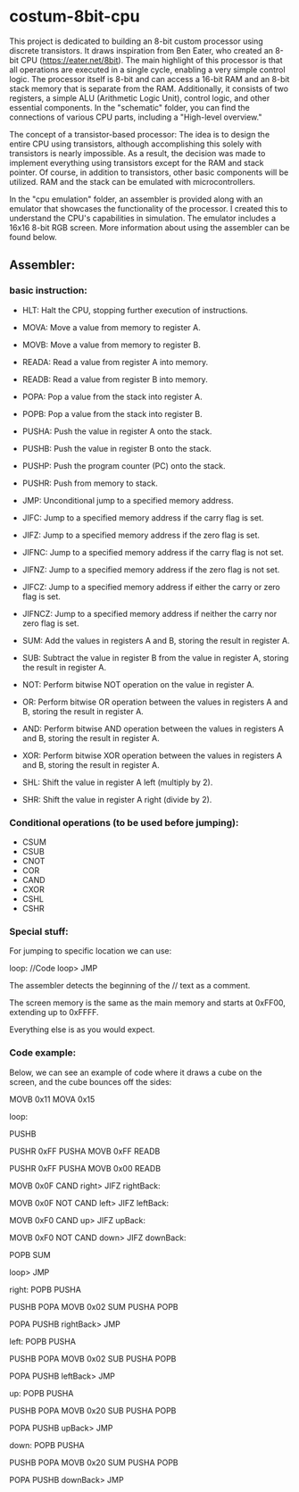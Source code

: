 # costum-8bit-cpu


This project is dedicated to building an 8-bit custom processor using discrete transistors. It draws inspiration from Ben Eater, who created an 8-bit CPU (https://eater.net/8bit). The main highlight of this processor is that all operations are executed in a single cycle, enabling a very simple control logic. The processor itself is 8-bit and can access a 16-bit RAM and an 8-bit stack memory that is separate from the RAM. Additionally, it consists of two registers, a simple ALU (Arithmetic Logic Unit), control logic, and other essential components. In the "schematic" folder, you can find the connections of various CPU parts, including a "High-level overview."

The concept of a transistor-based processor: The idea is to design the entire CPU using transistors, although accomplishing this solely with transistors is nearly impossible. As a result, the decision was made to implement everything using transistors except for the RAM and stack pointer. Of course, in addition to transistors, other basic components will be utilized. RAM and the stack can be emulated with microcontrollers.

In the "cpu emulation" folder, an assembler is provided along with an emulator that showcases the functionality of the processor. I created this to understand the CPU's capabilities in simulation. The emulator includes a 16x16 8-bit RGB screen. More information about using the assembler can be found below.







## Assembler:

### basic instruction:

- HLT: Halt the CPU, stopping further execution of instructions.

- MOVA: Move a value from memory to register A.
- MOVB: Move a value from memory to register B.
- READA: Read a value from register A into memory.
- READB: Read a value from register B into memory.

- POPA: Pop a value from the stack into register A.
- POPB: Pop a value from the stack into register B.
- PUSHA: Push the value in register A onto the stack.
- PUSHB: Push the value in register B onto the stack.
- PUSHP: Push the program counter (PC) onto the stack.

- PUSHR: Push from memory to stack.

- JMP: Unconditional jump to a specified memory address.
- JIFC: Jump to a specified memory address if the carry flag is set.
- JIFZ: Jump to a specified memory address if the zero flag is set.
- JIFNC: Jump to a specified memory address if the carry flag is not set.
- JIFNZ: Jump to a specified memory address if the zero flag is not set.
- JIFCZ: Jump to a specified memory address if either the carry or zero flag is set.
- JIFNCZ: Jump to a specified memory address if neither the carry nor zero flag is set.

- SUM: Add the values in registers A and B, storing the result in register A.
- SUB: Subtract the value in register B from the value in register A, storing the result in register A.
- NOT: Perform bitwise NOT operation on the value in register A.
- OR: Perform bitwise OR operation between the values in registers A and B, storing the result in register A.
- AND: Perform bitwise AND operation between the values in registers A and B, storing the result in register A.
- XOR: Perform bitwise XOR operation between the values in registers A and B, storing the result in register A.
- SHL: Shift the value in register A left (multiply by 2).
- SHR: Shift the value in register A right (divide by 2).



### Conditional operations (to be used before jumping):

- CSUM
- CSUB
- CNOT
- COR
- CAND
- CXOR
- CSHL
- CSHR







### Special stuff:

For jumping to specific location we can use:

loop:
//Code
loop> JMP


The assembler detects the beginning of the // text as a comment.

The screen memory is the same as the main memory and starts at 0xFF00, extending up to 0xFFFF.

Everything else is as you would expect.




### Code example:

Below, we can see an example of code where it draws a cube on the screen, and the cube bounces off the sides:

MOVB 0x11
MOVA 0x15

loop:

PUSHB

PUSHR 0xFF
PUSHA
MOVB 0xFF
READB

PUSHR 0xFF
PUSHA
MOVB 0x00
READB

MOVB 0x0F
CAND
right> JIFZ
rightBack:

MOVB 0x0F
NOT
CAND
left> JIFZ
leftBack:

MOVB 0xF0
CAND
up> JIFZ
upBack:

MOVB 0xF0
NOT
CAND
down> JIFZ
downBack:

POPB
SUM

loop> JMP





right:
  POPB
  PUSHA

  PUSHB POPA
  MOVB 0x02
  SUM
  PUSHA POPB

  POPA
  PUSHB
rightBack> JMP


left:
  POPB
  PUSHA

  PUSHB POPA
  MOVB 0x02
  SUB
  PUSHA POPB

  POPA
  PUSHB
leftBack> JMP




up:
  POPB
  PUSHA

  PUSHB POPA
  MOVB 0x20
  SUB
  PUSHA POPB

  POPA
  PUSHB
upBack> JMP


down:
  POPB
  PUSHA

  PUSHB POPA
  MOVB 0x20
  SUM
  PUSHA POPB

  POPA
  PUSHB
downBack> JMP